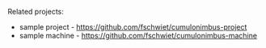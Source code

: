 Related projects:

* sample project - https://github.com/fschwiet/cumulonimbus-project
* sample machine - https://github.com/fschwiet/cumulonimbus-machine